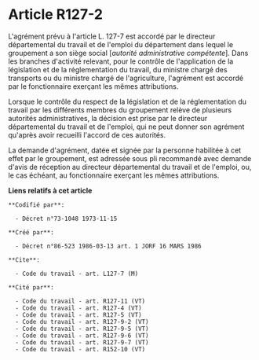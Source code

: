 # Article R127-2

L'agrément prévu à l'article L. 127-7 est accordé par le directeur départemental du travail et de l'emploi du département
dans lequel le groupement a son siège social [*autorité administrative compétente*]. Dans les branches d'activité relevant,
pour le contrôle de l'application de la législation et de la réglementation du travail, du ministre chargé des transports ou
du ministre chargé de l'agriculture, l'agrément est accordé par le fonctionnaire exerçant les mêmes attributions.

Lorsque le contrôle du respect de la législation et de la réglementation du travail par les différents membres du groupement
relève de plusieurs autorités administratives, la décision est prise par le directeur départemental du travail et de
l'emploi, qui ne peut donner son agrément qu'après avoir recueilli l'accord de ces autorités.

La demande d'agrément, datée et signée par la personne habilitée à cet effet par le groupement, est adressée sous pli
recommandé avec demande d'avis de réception au directeur départemental du travail et de l'emploi, ou, le cas échéant, au
fonctionnaire exerçant les mêmes attributions.

**Liens relatifs à cet article**

	**Codifié par**:

	  - Décret n°73-1048 1973-11-15

	**Créé par**:

	  - Décret n°86-523 1986-03-13 art. 1 JORF 16 MARS 1986

	**Cite**:

	  - Code du travail - art. L127-7 (M)

	**Cité par**:

	  - Code du travail - art. R127-11 (VT)
	  - Code du travail - art. R127-4 (VT)
	  - Code du travail - art. R127-5 (VT)
	  - Code du travail - art. R127-9-2 (VT)
	  - Code du travail - art. R127-9-5 (VT)
	  - Code du travail - art. R127-9-6 (VT)
	  - Code du travail - art. R127-9-7 (VT)
	  - Code du travail - art. R152-10 (VT)
